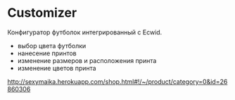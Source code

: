 Customizer
==========

Конфигуратор футболок интегрированный с Ecwid.

* выбор цвета футболки
* нанесение принтов
* изменение размеров и расположения принта
* изменение цветов принта

http://sexymaika.herokuapp.com/shop.html#!/~/product/category=0&id=26860306
